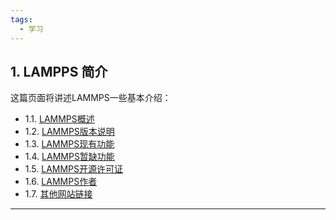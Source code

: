 ```yaml
---
tags:
  - 学习
---
```

## 1. LAMPPS 简介
这篇页面将讲述LAMMPS一些基本介绍：
* 1.1\.  [LAMMPS概述](./google.html/)
* 1.2\.  [LAMMPS版本说明](./google.html/)
* 1.3\.  [LAMMPS现有功能](./google.html/)
* 1.4\.  [LAMMPS暂缺功能](./google.html/)
* 1.5\.  [LAMMPS开源许可证](./google.html/)
* 1.6\.  [LAMMPS作者](./google.html/)
* 1.7\.  [其他网站链接](./google.html/)
---